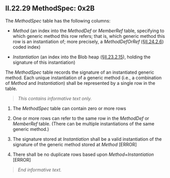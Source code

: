 ## II.22.29 MethodSpec: 0x2B

The _MethodSpec_ table has the following columns:

 * _Method_ (an index into the _MethodDef_ or _MemberRef_ table, specifying to which generic method this row refers; that is, which generic method this row is an instantiation of; more precisely, a _MethodDefOrRef_ (§[II.24.2.6](ii.24.2.6-metadata-stream.md)) coded index)

 * _Instantiation_ (an index into the Blob heap (§[II.23.2.15](ii.23.2.15-methodspec.md)), holding the signature of this instantiation)
 
The _MethodSpec_ table records the signature of an instantiated generic method. Each unique instantiation of a generic method (i.e., a combination of _Method_ and _Instantiation_) shall be represented by a single row in the table.

> _This contains informative text only._

 1. The _MethodSpec_ table can contain zero or more rows

 2. One or more rows can refer to the same row in the _MethodDef_ or _MemberRef_ table. (There can be multiple instantiations of the same generic method.)

 3. The signature stored at _Instantiation_ shall be a valid instantiation of the signature of the generic method stored at _Method_ \[ERROR\]

 4. There shall be no duplicate rows based upon _Method_+_Instantiation_ \[ERROR\]

> _End informative text._

